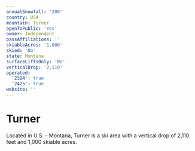 ```yaml
---
annualSnowfall: '200'
country: USA
mountain: Turner
openToPublic: 'Yes'
owner: Independent
passAffiliations: ''
skiableAcres: '1,000'
skied: 'No'
state: Montana
surfaceLiftsOnly: 'No'
verticalDrop: '2,110'
operated:
  '2324': true
  '2425': true
website: ''
---
```



# Turner

Located in U.S. - Montana, Turner is a ski area with a vertical drop of 2,110 feet and 1,000 skiable acres.
